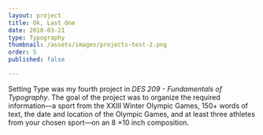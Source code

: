 ```yaml
---
layout: project
title: Ok, Last One
date: 2018-03-21
type: Typography
thumbnail: /assets/images/projects-test-2.png
order: 5
published: false

---
```


Setting Type was my fourth project in _DES 209 - Fundamentals of Typography_. The goal of the project was to organize the required information—a sport from the XXIII Winter Olympic Games, 150+ words of text, the date and location of the Olympic Games, and at least three athletes from your chosen sport—on an 8 ×10 inch composition.
